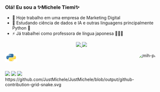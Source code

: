 ### Olá! Eu sou a ✨Michele Tiemi✨

- 🔭 Hoje trabalho em uma empresa de Marketing Digital 
- 🌱 Estudando ciência de dados e IA e outras linguagens principalmente Python 🐍
- ⚡ Já trabalhei como professora de língua japonesa 👩🏻‍🏫

<div align="center">
  <a href="https://github.com/JustMichele">
  <img height="180em" src="https://github-readme-stats.vercel.app/api?username=JustMichele&show_icons=true&theme=dracula&include_all_commits=true&count_private=true"/>
  <img height="180em" src="https://github-readme-stats.vercel.app/api/top-langs/?username=JustMichele&layout=compact&langs_count=7&theme=dracula"/>
</div>
<div style="display: inline_block"><br>
  <img align="center" alt="mih-Python" height="30" width="40" src="https://raw.githubusercontent.com/devicons/devicon/master/icons/python/python-original.svg">
  <img align="right" alt="mih-pic" height="150" style="border-radius:50px;" src="https://share-cdn.picrew.me/shareImg/org/202111/1300090_NJ4xmDbw.png">
</div>
  
  ##
  
 <div>
  <a href="https://instagram.com/apenasmichele/" target="_blank"><img src="https://img.shields.io/badge/-Instagram-%23E4405F?style=for-the-badge&logo=instagram&logoColor=white" target="_blank"></a>
  <a href = "mailto:micheletiemi2525@gmail.com"><img src="https://img.shields.io/badge/-Gmail-%23333?style=for-the-badge&logo=gmail&logoColor=white" target="_blank"></a>
  <a href="https://www.linkedin.com/in/micheletiemiyamaasa/" target="_blank"><img src="https://img.shields.io/badge/-LinkedIn-%230077B5?style=for-the-badge&logo=linkedin&logoColor=white" target="_blank"></a>     
 </div>

 <div>
     https://github.com/JustMichele/JustMichele/blob/output/github-contribution-grid-snake.svg
</div>
